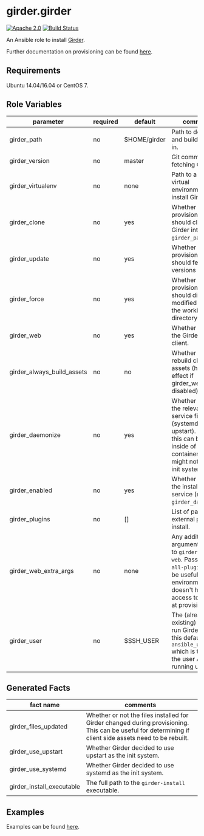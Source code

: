 girder.girder
=============
[![Apache 2.0](https://img.shields.io/badge/license-Apache%202-blue.svg)](https://raw.githubusercontent.com/girder/ansible-role-girder/master/LICENSE)
[![Build Status](https://travis-ci.org/girder/ansible-role-girder.svg?branch=master)](https://travis-ci.org/girder/ansible-role-girder)

An Ansible role to install [Girder](https://github.com/girder/girder).

Further documentation on provisioning can be found [here](https://girder.readthedocs.io/en/latest/provisioning.html).

Requirements
------------

Ubuntu 14.04/16.04 or CentOS 7.

Role Variables
--------------

| parameter                  | required | default      | comments                                                                                                                                                            |
| -------------------------- | -------- | ------------ | ------------------------------------------------------------------------------------------------------------------------------------------------------------------- |
| girder_path                | no       | $HOME/girder | Path to download and build Girder in.                                                                                                                               |
| girder_version             | no       | master       | Git commit-ish for fetching Girder.                                                                                                                                 |
| girder_virtualenv          | no       | none         | Path to a Python virtual environment to install Girder in.                                                                                                          |
| girder_clone               | no       | yes          | Whether provisioning should clone Girder into `girder_path`.                                                                                                        |
| girder_update              | no       | yes          | Whether provisioning should fetch new versions via git.                                                                                                             |
| girder_force               | no       | yes          | Whether provisioning should discard modified files in the working directory.                                                                                        |
| girder_web                 | no       | yes          | Whether to build the Girder web client.                                                                                                                             |
| girder_always_build_assets | no       | no           | Whether to always rebuild client side assets (has no effect if girder_web is disabled).                                                                             |
| girder_daemonize           | no       | yes          | Whether to install the relevant service files (systemd or upstart). Disabling this can be useful inside of containers which might not have an init system.          |
| girder_enabled             | no       | yes          | Whether to enable the installed service (requires `girder_daemonize`).                                                                                              |
| girder_plugins             | no       | []           | List of paths to external plugins to install.                                                                                                                       |
| girder_web_extra_args      | no       | none         | Any additional arguments to pass to `girder-install web`. Passing `--all-plugins` can be useful if your environment doesn't have access to Mongo at provision time. |
| girder_user                | no       | $SSH_USER    | The (already existing) user to run Girder under, this defaults to `ansible_user_id` which is typically the user Ansible is running under.                           |

Generated Facts
---------------

| fact name                 | comments                                                                                                                                                |
| ------------------------- | ------------------------------------------------------------------------------------------------------------------------------------------------------- |
| girder_files_updated      | Whether or not the files installed for Girder changed during provisioning. This can be useful for determining if client side assets need to be rebuilt. |
| girder_use_upstart        | Whether Girder decided to use upstart as the init system.                                                                                               |
| girder_use_systemd        | Whether Girder decided to use systemd as the init system.                                                                                               |
| girder_install_executable | The full path to the `girder-install` executable.                                                                                                       |

Examples
--------
Examples can be found [here](https://github.com/girder/girder/tree/master/devops/ansible/examples).
